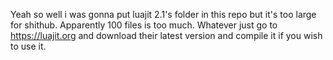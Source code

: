 Yeah so well i was gonna put luajit 2.1's folder in this repo but it's too large for shithub.
Apparently 100 files is too much.
Whatever just go to https://luajit.org and download their latest version and compile it if you wish to use it.
